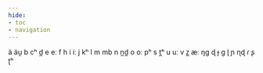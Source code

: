 ```yaml
---
hide:
- toc
- navigation
---
```

ä
äu̯
b
cʰ
d̪
e
eː
f
h
i
iː
j
kʰ
l
m
mb
n
n̪d̪
o
oː
pʰ
s
t̪ʰ
u
uː
v
z̪
æː
ŋɡ
ɖ
ɟ
ɡ
ɭ
ɲ
ɳɖ
ɾ
ʂ
ʈʰ
